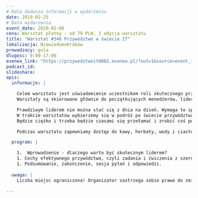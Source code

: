 ```yaml
---
# Data dodania informacji o wydarzeniu
date: 2019-02-25
# Data wydarzenia
event_date: 2020-02-08
cena: Warsztat płatny - od 79 PLN, 3 edycja warsztatu
title: "Warsztat #346 Przywództwo w świecie IT"
lokalizacja: NiewiadomoKraków
prowadzacy: gula
dlugosc: 9:00-17:00
evenea_link: "https://przywodztwoit0802.evenea.pl/?out=1&source=event_iframe"
podcast_id:
slideshare:
opis:
  informacje: |

    Celem warsztatu jest uświadomienie uczestnikom roli skutecznego przywództwa w świecie IT a następnie przekazanie wiedzy i wypracowanie konkretnych zachowań pozwalających osiągać lepsze wyniki i czerpać więcej satysfakcji z pracy zespołowej.
    Warsztaty są skierowane głównie do początkujących menedżerów, liderów zespołów lub osób przymierzających się do tej roli.

    Prawdziwym liderem nie można stać się z dnia na dzień. Wymaga to sporo przygotowań, codziennej pracy nad sobą, analizowania sytuacji i wyciągania wniosków na przyszłość.
    W trakcie warsztatów wybierzemy się w podróż po świecie przywództwa, zaczynając od zupełnie początkowych etapów wędrówki, poprzez coraz trudniejsze elementy aż po finalny koniec wycieczki.
    Będzie ciężko i trzeba będzie czasami się przełamać i zrobić coś po raz pierwszy, ale rozwój zaczyna się tam, gdzie kończy się rutyna i bezpieczeństwo. Skupimy się głównie na elementach miękkich przywództwa i zarządzania, w oderwaniu od konkretnych metodyk zarządzania czy realizowania projektów.

    Podczas warsztatu zapewniamy dostęp do kawy, herbaty, wody i ciastek. W porze obiadowej zapewniamy pizzę w wersji mięsnej i wegetariańskiej.

  program: |

    1.  Wprowadzenie - dlaczego warto być skutecznym liderem?
    1. Cechy efektywnego przywództwa, czyli zadania i ćwiczenia z szerokiego zakresu umiejętności niezbędnych w pracy lidera, takich jak: komunikacja, proaktywność, delegowanie, udzielanie informacji zwrotnej, motywowanie, radzenie sobie z konfliktami czy budowanie zespołu. Skupimy się głównie na tych obszarach, które są dla Was najważniejsze.
    1. Podsumowanie, zakończenie, sesja pytań i odpowiedzi. 
  
  uwaga: |
    Liczba miejsc ograniczona! Organizator zastrzega sobie prawo do zmiany lokalizacji wydarzenia oraz jego odwołania w przypadku niezgłoszenia się minimalnej liczby uczestników.

---
```

